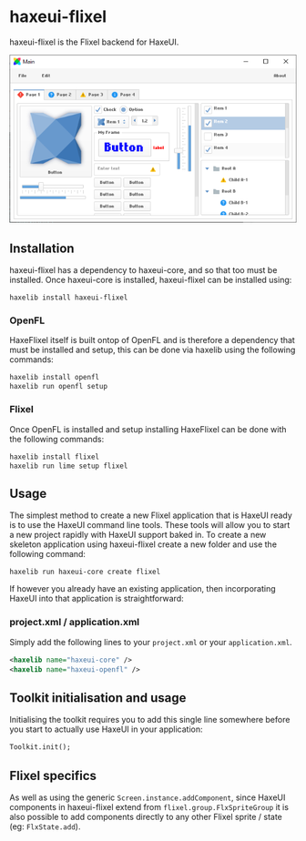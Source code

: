 haxeui-flixel
================================

haxeui-flixel is the Flixel backend for HaxeUI.

![](./_assets/haxeui-flixel-preview.png)

## Installation
haxeui-flixel has a dependency to haxeui-core, and so that too must be installed. Once haxeui-core is installed, haxeui-flixel can be installed using:

```
haxelib install haxeui-flixel
```

### OpenFL
HaxeFlixel itself is built ontop of OpenFL and is therefore a dependency that must be installed and setup, this can be done via haxelib using the following commands:

```
haxelib install openfl
haxelib run openfl setup
```

### Flixel
Once OpenFL is installed and setup installing HaxeFlixel can be done with the following commands:

```
haxelib install flixel
haxelib run lime setup flixel
```

## Usage
The simplest method to create a new Flixel application that is HaxeUI ready is to use the HaxeUI command line tools. These tools will allow you to start a new project rapidly with HaxeUI support baked in. To create a new skeleton application using haxeui-flixel create a new folder and use the following command:

```
haxelib run haxeui-core create flixel
```

If however you already have an existing application, then incorporating HaxeUI into that application is straightforward:

### project.xml / application.xml
Simply add the following lines to your `project.xml` or your `application.xml`.

```xml
<haxelib name="haxeui-core" />
<haxelib name="haxeui-openfl" />
```

## Toolkit initialisation and usage
Initialising the toolkit requires you to add this single line somewhere before you start to actually use HaxeUI in your application:

```haxe
Toolkit.init();
```

## Flixel specifics
As well as using the generic `Screen.instance.addComponent`, since HaxeUI components in haxeui-flixel extend from `flixel.group.FlxSpriteGroup` it is also possible to add components directly to any other Flixel sprite / state (eg: `FlxState.add`).